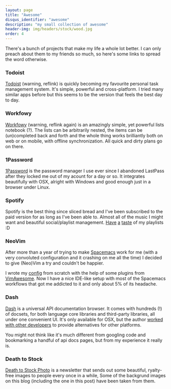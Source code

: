 ```yaml
---
layout: page
title: "Awesome"
disqus_identifier: "awesome"
description: "my small collection of awesome"
header-img: img/headers/stock/wood.jpg
order: 4
---
```


There's a bunch of projects that make my life a whole lot better. I can only
preach about them to my friends so much, so here's some links to spread the word
otherwise.

### Todoist

[Todoist](https://todoist.com/r/jacek_krolikowski_ohbkpp) (warning, reflink)
is quickly becoming my favourite personal task management system. It's
simple, powerful and cross-platform. I tried many similar apps before
but this seems to be the version that feels the best day to day.

### Workfowy

[Workfowy](https://workflowy.com/invite/2148a9f5.emlx) (warning, reflink again)
is an amazingly simple, yet powerful lists notebook (?). The lists
can be arbitrarily nested, the items can be (un)completed back and forth and
the whole thing works brilliantly both on web or on mobile, with offline
synchronization. All quick and dirty plans go on there.

### 1Password

[1Password](https://1password.com/) is the password manager I use ever since
I abandoned LastPass after they locked me out of my acount for a day or so.
It integrates beautifully with OSX, alright with Windows and good enough 
just in a browser under Linux.

### Spotify

Spotify is the best thing since sliced bread and I've been subscribed to the
paid version for as long as I've been able to. Almost all of the music I might
want and beautiful social/playlist management.
[Have](https://open.spotify.com/user/nietaki/playlist/5EHJYv5cK5tqXwSj9CMXmz)
[a](https://open.spotify.com/user/nietaki/playlist/1waPh7U4HMJSgZ2M3XWQ5L)
[taste](https://open.spotify.com/user/nietaki/playlist/6h5WGhoFCkrmy3cGMGSGqF)
 of my playlists :D

### NeoVim

After more than a year of trying to make [Spacemacs](http://spacemacs.org/)
work for me (with a very convoluted configuration and it crashing on me
all the time) I decided to give (Neo)Vim a try and couldn't be happier.

I wrote my [config](https://github.com/nietaki/dotty-dotfiles/tree/master/files)
from scratch with the help of some plugins from 
[VimAwesome](https://github.com/nietaki/dotty-dotfiles/tree/master/files).
Now I have a nice IDE-like setup with most of the Spacemacs workflows that
got me addicted to it and only about 5% of its headache.

### Dash
[Dash](https://kapeli.com/dash) is a universal API documentation browser.
It comes with hundreds (!) of docsets, for both language core libraries and
third-party libraries, all under one convenient UI. It's only available
for OSX, but the author 
[worked with other developers](https://blog.kapeli.com/dash-for-ios-android-windows-or-linux)
to provide alternatives for other platforms.

You might not think like it's much different from googling code and
bookmarking a handful of api docs pages, but from my experience it really is.

### Death to Stock

[Death to Stock Photo](https://deathtothestockphoto.com/) is a newsletter that
sends out some beautiful, ryalty-free images to people every once in a while,
Some of the backgrund images on this blog (including the one in this post)
have been taken from them.
